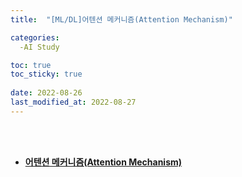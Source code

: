 ```yaml
---
title:  "[ML/DL]어텐션 메커니즘(Attention Mechanism)"

categories:
  -AI Study

toc: true
toc_sticky: true
 
date: 2022-08-26
last_modified_at: 2022-08-27
---
```


<br/><br/>


- [**어텐션 메커니즘(Attention Mechanism)**](https://scratched-rayon-d71.notion.site/Attention-7ab4d021670543cb8c7605711615b507)

